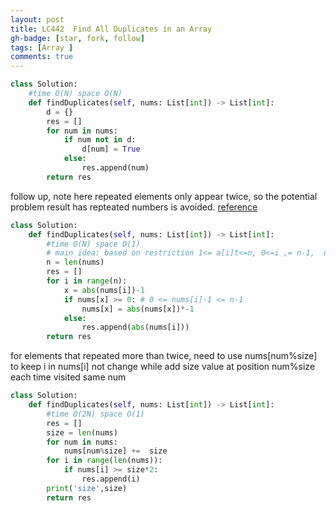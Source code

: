 ```yaml
---
layout: post
title: LC442  Find All Duplicates in an Array
gh-badge: [star, fork, follow]
tags: [Array ]
comments: true
---
```

```python
class Solution:
    #time O(N) space O(N)
    def findDuplicates(self, nums: List[int]) -> List[int]:
        d = {}
        res = []
        for num in nums:
            if num not in d:
                d[num] = True
            else:
                res.append(num)
        return res

```

follow up, note here repeated elements only appear twice, so the potential problem result has repteated numbers is avoided. 
[reference](https://www.geeksforgeeks.org/find-duplicates-in-on-time-and-constant-extra-space/)
```python
class Solution:
    def findDuplicates(self, nums: List[int]) -> List[int]:
        #time O(N) space O(1)
        # main idea: based on restriction 1<= a[i]t<=n, 0<=i ,= n-1,  use input array as a hash to store numbers seen before 
        n = len(nums)
        res = []
        for i in range(n):
            x = abs(nums[i])-1
            if nums[x] >= 0: # 0 <= nums[i]-1 <= n-1
                nums[x] = abs(nums[x])*-1
            else:
                res.append(abs(nums[i]))
        return res 
```
for elements that repeated more than twice, need to use nums[num%size] to keep i in nums[i] not change  while add size value at position num%size  each time  visited same num 
```python
class Solution:
    def findDuplicates(self, nums: List[int]) -> List[int]:
        #time O(2N) space O(1)
        res = []
        size = len(nums)
        for num in nums:
            nums[num%size] +=  size
        for i in range(len(nums)):
            if nums[i] >= size*2:
                res.append(i)
        print('size',size)
        return res 
```